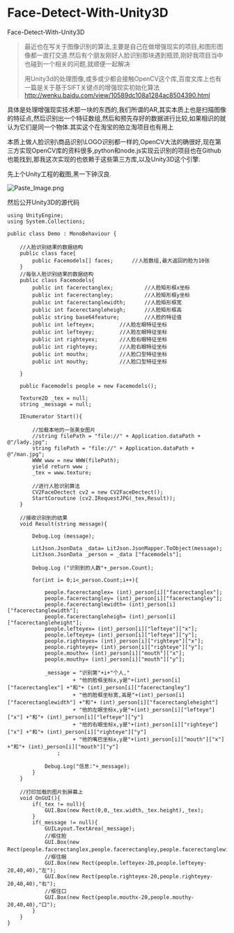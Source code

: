 # Face-Detect-With-Unity3D
Face-Detect-With-Unity3D

>最近也在写关于图像识别的算法,主要是自己在做增强现实的项目,和图形图像都一直打交道.然后有个朋友刚好人脸识别那块遇到瓶颈,刚好我项目当中也碰到一个相关的问题,就顺便一起解决
>
>用Unity3d的处理图像,或多或少都会接触OpenCV这个库,百度文库上也有一篇是关于基于SIFT关键点的增强现实初始化算法
http://wenku.baidu.com/view/10589dc108a1284ac8504390.html
>
具体是处理增强现实技术那一块的东西的,我们所谓的AR,其实本质上也是扫描图像的特征点,然后识别出一个特征数组,然后和预先存好的数据进行比较,如果相识的就认为它们是同一个物体.其实这个在淘宝的拍立淘项目也有用上
>
本质上做人脸识别\商品识别\LOGO识别都一样的,OpenCV大法的确很好,现在第三方实现OpenCV库的资料很多,python和node.js实现云识别的项目也在Github也能找到,那我这次实现的也依赖于这些第三方库,以及Unity3D这个引擎.

先上个Unity工程的截图,黑一下钟汉良.

![Paste_Image.png](http://upload-images.jianshu.io/upload_images/442033-8a213202c13a0206.png?imageMogr2/auto-orient/strip%7CimageView2/2/w/1240)

然后公开Unity3D的源代码

```
using UnityEngine;
using System.Collections;

public class Demo : MonoBehaviour {

	//人脸识别结果的数据结构
	public class face{
		public Facemodels[] faces;		//人脸数组,最大返回的脸为10张
	}
	//每张人脸识别结果的数据结构
	public class Facemodels{
		public int facerectanglex;			//人脸矩形框x坐标
		public int facerectangley;			//人脸矩形框y坐标
		public int facerectanglewidth;		//人脸矩形框宽
		public int facerectangleheigh;		//人脸矩形框高
		public string base64feature;		//人脸的特征值
		public int lefteyex;		//人脸左眼特征坐标
		public int lefteyey;		//人脸左眼特征坐标
		public int righteyex;		//人脸右眼特征坐标
		public int righteyey;		//人脸右眼特征坐标
		public int mouthx;			//人脸口型特征坐标
		public int mouthy;			//人脸口型特征坐标

	}

	public Facemodels people = new Facemodels();

	Texture2D _tex = null;
	string _message = null;

	IEnumerator Start(){

		//加载本地的一张美女图片
		//string filePath = "file://" + Application.dataPath + @"/lady.jpg";
		string filePath = "file://" + Application.dataPath + @"/man.jpg";
		WWW www = new WWW(filePath);
		yield return www ;
		_tex = www.texture;

		//进行人脸识别算法
		CV2FaceDectect cv2 = new CV2FaceDectect();
		StartCoroutine (cv2.IRequestJPG(_tex,Result));
	}

	//接收识别到的结果
	void Result(string message){

		Debug.Log (message);

		LitJson.JsonData _data= LitJson.JsonMapper.ToObject(message);
		LitJson.JsonData _person = _data ["facemodels"];

		Debug.Log ("识别到的人数"+_person.Count);

		for(int i= 0;i<_person.Count;i++){

			people.facerectanglex= (int)_person[i]["facerectanglex"];
			people.facerectangley= (int)_person[i]["facerectangley"];
			people.facerectanglewidth= (int)_person[i]["facerectanglewidth"];
			people.facerectangleheigh= (int)_person[i]["facerectangleheight"];
			people.lefteyex= (int)_person[i]["lefteye"]["x"];
			people.lefteyey= (int)_person[i]["lefteye"]["y"];
			people.righteyex= (int)_person[i]["righteye"]["x"];
			people.righteyey= (int)_person[i]["righteye"]["y"];
			people.mouthx= (int)_person[i]["mouth"]["x"];
			people.mouthy= (int)_person[i]["mouth"]["y"];

			_message = "识别第"+i+"个人,"
			         + "他的脸框坐标x,y是"+(int)_person[i]["facerectanglex"] +"和"+ (int)_person[i]["facerectangley"]
			         + "他的脸框坐标宽,高是"+(int)_person[i]["facerectanglewidth"] +"和"+ (int)_person[i]["facerectangleheight"]
			         + "他的左眼坐标x,y是"+(int)_person[i]["lefteye"]["x"] +"和"+ (int)_person[i]["lefteye"]["y"]
			         + "他的右眼坐标x,y是"+(int)_person[i]["righteye"]["x"] +"和"+ (int)_person[i]["righteye"]["y"]
				     + "他的嘴巴坐标x,y是"+(int)_person[i]["mouth"]["x"] +"和"+ (int)_person[i]["mouth"]["y"]	
				;	          
			
			Debug.Log("信息:"+_message);
		}
	}

	//打印加载的图片到屏幕上
	void OnGUI(){
		if(_tex != null){
			GUI.Box(new Rect(0,0,_tex.width,_tex.height),_tex);
		}
		if(_message != null){
			GUILayout.TextArea(_message);
			//框住脸
			GUI.Box(new Rect(people.facerectanglex,people.facerectangley,people.facerectanglewidth,people.facerectangleheigh),"脸");
			//框住眼
			GUI.Box(new Rect(people.lefteyex-20,people.lefteyey-20,40,40),"左");
			GUI.Box(new Rect(people.righteyex-20,people.righteyey-20,40,40),"右");
			//框住口
			GUI.Box(new Rect(people.mouthx-20,people.mouthy-20,40,40),"口");
		}
	}
}
```
